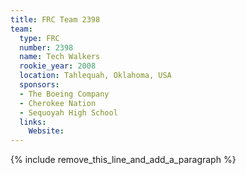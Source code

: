 ```yaml
---
title: FRC Team 2398
team:
  type: FRC
  number: 2398
  name: Tech Walkers
  rookie_year: 2008
  location: Tahlequah, Oklahoma, USA
  sponsors:
  - The Boeing Company
  - Cherokee Nation
  - Sequoyah High School
  links:
    Website:
---
```


{% include remove_this_line_and_add_a_paragraph %}